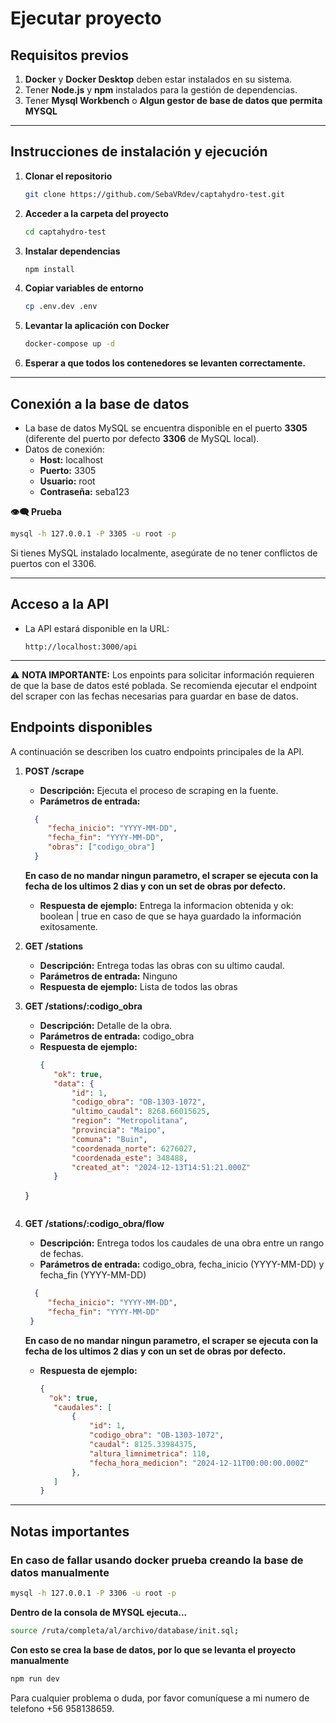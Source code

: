 # Ejecutar proyecto

## Requisitos previos
1. **Docker** y **Docker Desktop** deben estar instalados en su sistema.
2. Tener **Node.js** y **npm** instalados para la gestión de dependencias.
3. Tener **Mysql Workbench** o **Algun gestor de base de datos que permita MYSQL**
---

## Instrucciones de instalación y ejecución

1. **Clonar el repositorio**
   ```bash
   git clone https://github.com/SebaVRdev/captahydro-test.git
   ```

2. **Acceder a la carpeta del proyecto**
   ```bash
   cd captahydro-test
   ```

3. **Instalar dependencias**
   ```bash
   npm install
   ```
4. **Copiar variables de entorno**
    ```bash
    cp .env.dev .env
    ```

5. **Levantar la aplicación con Docker**
   ```bash
   docker-compose up -d
   ```

6. **Esperar a que todos los contenedores se levanten correctamente.**

---

## Conexión a la base de datos

- La base de datos MySQL se encuentra disponible en el puerto **3305** (diferente del puerto por defecto **3306** de MySQL local).
- Datos de conexión:
  - **Host:** localhost
  - **Puerto:** 3305
  - **Usuario:** root
  - **Contraseña:** seba123

**👁‍🗨 Prueba**
```bash
mysql -h 127.0.0.1 -P 3305 -u root -p
```

Si tienes MySQL instalado localmente, asegúrate de no tener conflictos de puertos con el 3306.

---

## Acceso a la API
- La API estará disponible en la URL:
  ```
  http://localhost:3000/api
  ```

---

⚠️ **NOTA IMPORTANTE:**
Los enpoints para solicitar información requieren de que la base de datos esté poblada.
Se recomienda ejecutar el endpoint del scraper con las fechas necesarias para guardar en base de datos. 

## Endpoints disponibles
A continuación se describen los cuatro endpoints principales de la API.

1. **POST /scrape**
   - **Descripción:** Ejecuta el proceso de scraping en la fuente.
   - **Parámetros de entrada:** 
   ```json
     {
        "fecha_inicio": "YYYY-MM-DD",
        "fecha_fin": "YYYY-MM-DD",
        "obras": ["codigo_obra"]
     }
    ```
    **En caso de no mandar ningun parametro, el scraper se ejecuta con la fecha de los ultimos 2 dias y con un set de obras por defecto.**
   - **Respuesta de ejemplo:** Entrega la informacion obtenida y ok: boolean | true en caso de que se haya guardado la información exitosamente.
 
2. **GET /stations**
   - **Descripción:** Entrega todas las obras con su ultimo caudal.
   - **Parámetros de entrada:** Ninguno
   - **Respuesta de ejemplo:** Lista de todos las obras

3. **GET /stations/:codigo_obra**
   - **Descripción:** Detalle de la obra.
   - **Parámetros de entrada:** codigo_obra
   - **Respuesta de ejemplo:**
     ```json
     {
        "ok": true,
        "data": {
            "id": 1,
            "codigo_obra": "OB-1303-1072",
            "ultimo_caudal": 8268.66015625,
            "region": "Metropolitana",
            "provincia": "Maipo",
            "comuna": "Buin",
            "coordenada_norte": 6276027,
            "coordenada_este": 348488,
            "created_at": "2024-12-13T14:51:21.000Z"
        }
    }
     ```

4. **GET /stations/:codigo_obra/flow**
   - **Descripción:** Entrega todos los caudales de una obra entre un rango de fechas.
   - **Parámetros de entrada:** codigo_obra, fecha_inicio (YYYY-MM-DD) y fecha_fin (YYYY-MM-DD)
   ```json
     {
        "fecha_inicio": "YYYY-MM-DD",
        "fecha_fin": "YYYY-MM-DD"
    }
    ```
    **En caso de no mandar ningun parametro, el scraper se ejecuta con la fecha de los ultimos 2 dias y con un set de obras por defecto.**
   - **Respuesta de ejemplo:**
     ```json
     {
       "ok": true,
        "caudales": [
            {
                "id": 1,
                "codigo_obra": "OB-1303-1072",
                "caudal": 8125.33984375,
                "altura_limnimetrica": 110,
                "fecha_hora_medicion": "2024-12-11T00:00:00.000Z"
            },
        ]
     }
     ```

---

## Notas importantes
### En caso de fallar usando docker prueba creando la base de datos manualmente
```bash
mysql -h 127.0.0.1 -P 3306 -u root -p
```
**Dentro de la consola de MYSQL ejecuta...**
```bash
source /ruta/completa/al/archivo/database/init.sql;
```
**Con esto se crea la base de datos, por lo que se levanta el proyecto manualmente**
```bash
npm run dev
```
Para cualquier problema o duda, por favor comuníquese a mi numero de telefono +56 958138659. 
